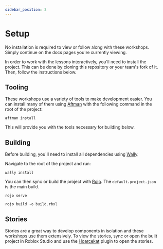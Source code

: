 ```yaml
---
sidebar_position: 2
---
```


# Setup

No installation is required to view or follow along with these workshops. Simply
continue on the docs pages you're currently viewing.

In order to work with the lessons interactively, you'll need to install the
project. This can be done by cloning this repository or your team's fork of it.
Then, follow the instructions below.

## Tooling

These workshops use a variety of tools to make development easier. You can
install many of them using [Aftman] with the following command in the root of
the project:

```shell
aftman install
```

This will provide you with the tools necessary for building below.

[aftman]: https://github.com/LPGhatguy/aftman

## Building

Before building, you'll need to install all dependencies using [Wally].

Navigate to the root of the project and run:

```shell
wally install
```

You can then sync or build the project with [Rojo]. The `default.project.json`
is the main build.

```shell title="Sync"
rojo serve
```

```shell title="Build"
rojo build -o build.rbxl
```

[wally]: https://wally.run/
[rojo]: https://rojo.space/

## Stories

Stories are a great way to develop components in isolation and these workshops
use them extensively. To view the stories, sync or open the built project in
Roblox Studio and use the [Hoarcekat] plugin to open the stories.

[hoarcekat]: https://github.com/Kampfkarren/hoarcekat
